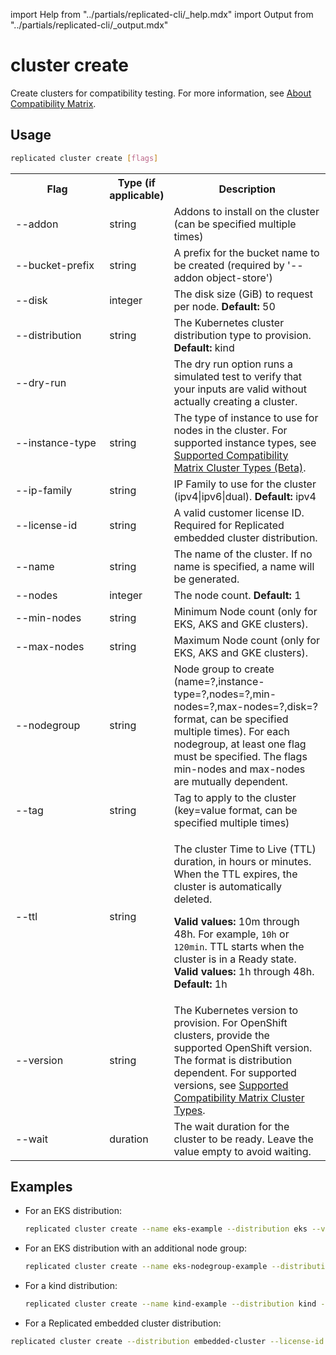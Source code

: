 import Help from "../partials/replicated-cli/\_help.mdx"
import Output from "../partials/replicated-cli/\_output.mdx"

# cluster create

Create clusters for compatibility testing. For more information, see [About Compatibility Matrix](/vendor/testing-about).

## Usage

```bash
replicated cluster create [flags]
```

<table>
  <tr>
    <th width="30%">Flag</th>
    <th width="20%">Type (if applicable)</th>
    <th width="50%">Description</th>
  </tr>
  <Help/>
  <tr>
    <td>--addon</td>
    <td>string</td>
    <td>Addons to install on the cluster (can be specified multiple times)</td>
  </tr>
  <tr>
    <td>--bucket-prefix</td>
    <td>string</td>
    <td>A prefix for the bucket name to be created (required by '--addon object-store')</td>
  </tr>
  <tr>
    <td>--disk</td>
    <td>integer</td>
    <td>The disk size (GiB) to request per node. <strong>Default:</strong> 50</td>
  </tr>
  <tr>
    <td>--distribution</td>
    <td>string</td>
    <td>The Kubernetes cluster distribution type to provision. <strong>Default:</strong> kind</td>
  </tr>
  <tr>
    <td>--dry-run</td>
    <td></td>
    <td>The dry run option runs a simulated test to verify that your inputs are valid without actually creating a cluster.</td>
  </tr>
  <tr>
    <td>--instance-type</td>
    <td>string</td>
    <td>The type of instance to use for nodes in the cluster. For supported instance types, see <a href="/vendor/testing-supported-clusters">Supported Compatibility Matrix Cluster Types (Beta)</a>.</td>
  </tr>
  <tr>
    <td>--ip-family</td>
    <td>string</td>
    <td>IP Family to use for the cluster (ipv4|ipv6|dual). <strong>Default:</strong> ipv4</td>
  </tr>
  <tr>
    <td>--license-id</td>
    <td>string</td>
    <td>A valid customer license ID. Required for Replicated embedded cluster distribution.</td>
  </tr>
  <tr>
    <td>--name</td>
    <td>string</td>
    <td>The name of the cluster. If no name is specified, a name will be generated.</td>
  </tr>
  <tr>
    <td>--nodes</td>
    <td>integer</td>
    <td>The node count. <strong>Default:</strong> 1</td>
  </tr>
  <tr>
    <td>--min-nodes</td>
    <td>string</td>
    <td>Minimum Node count (only for EKS, AKS and GKE clusters).</td>
  </tr>
  <tr>
    <td>--max-nodes</td>
    <td>string</td>
    <td>Maximum Node count (only for EKS, AKS and GKE clusters).</td>
  </tr>
  <tr>
    <td>--nodegroup</td>
    <td>string</td>
    <td>Node group to create (name=?,instance-type=?,nodes=?,min-nodes=?,max-nodes=?,disk=? format, can be specified multiple times). For each nodegroup, at least one flag must be specified. The flags min-nodes and max-nodes are mutually dependent.</td>
  </tr>
  <Output/>
  <tr>
    <td>--tag</td>
    <td>string</td>
    <td>Tag to apply to the cluster (key=value format, can be specified multiple times)</td>
  </tr>
  <tr>
    <td>--ttl</td>
    <td>string</td>
    <td><p>The cluster Time to Live (TTL) duration, in hours or minutes. When the TTL expires, the cluster is automatically deleted.</p><p> <strong>Valid values:</strong> 10m through 48h. For example, <code>10h</code> or <code>120min</code>.  TTL starts when the cluster is in a Ready state. <strong>Valid values:</strong> 1h through 48h. <strong>Default:</strong> 1h</p></td>
  </tr>
  <tr>
    <td>--version</td>
    <td>string</td>
    <td>The Kubernetes version to provision. For OpenShift clusters, provide the supported OpenShift version. The format is distribution dependent. For supported versions, see <a href="/vendor/testing-supported-clusters">Supported Compatibility Matrix Cluster Types</a>.</td>
  </tr>
  <tr>
    <td>--wait</td>
    <td>duration</td>
    <td>The wait duration for the cluster to be ready. Leave the value empty to avoid waiting.</td>
  </tr>
</table>

## Examples

- For an EKS distribution:

  ```bash
  replicated cluster create --name eks-example --distribution eks --version 1.27 --node-count 3 --instance-type m6i.large
  ```

- For an EKS distribution with an additional node group:

  ```bash
  replicated cluster create --name eks-nodegroup-example --distribution eks --instance-type m6i.large --nodes 1 --nodegroup name=arm,instance-type=m7g.large,nodes=1,disk=50
  ```

- For a kind distribution:

  ```bash
  replicated cluster create --name kind-example --distribution kind --version 1.25.2 --disk 100 --instance-type r1.small
  ```

- For a Replicated embedded cluster distribution:

```bash
replicated cluster create --distribution embedded-cluster --license-id <license-id>
```
